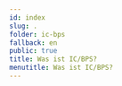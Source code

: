 ```yaml
---
id: index
slug: .
folder: ic-bps
fallback: en
public: true
title: Was ist IC/BPS?
menutitle: Was ist IC/BPS?
---
```


